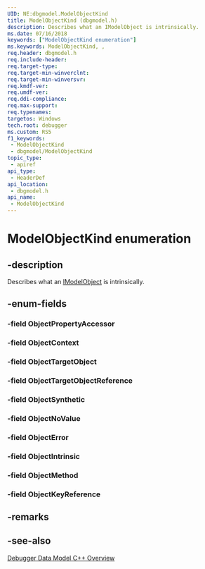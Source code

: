 ```yaml
---
UID: NE:dbgmodel.ModelObjectKind
title: ModelObjectKind (dbgmodel.h)
description: Describes what an IModelObject is intrinsically.
ms.date: 07/16/2018
keywords: ["ModelObjectKind enumeration"]
ms.keywords: ModelObjectKind, ,
req.header: dbgmodel.h
req.include-header: 
req.target-type: 
req.target-min-winverclnt: 
req.target-min-winversvr: 
req.kmdf-ver: 
req.umdf-ver: 
req.ddi-compliance: 
req.max-support: 
req.typenames: 
targetos: Windows
tech.root: debugger
ms.custom: RS5
f1_keywords:
 - ModelObjectKind
 - dbgmodel/ModelObjectKind
topic_type:
 - apiref
api_type:
 - HeaderDef
api_location:
 - dbgmodel.h
api_name:
 - ModelObjectKind
---
```


# ModelObjectKind enumeration


## -description

Describes what an [IModelObject](nn-dbgmodel-imodelobject.md) is intrinsically.

## -enum-fields

### -field ObjectPropertyAccessor 

### -field ObjectContext 

### -field ObjectTargetObject 

### -field ObjectTargetObjectReference 

### -field ObjectSynthetic 

### -field ObjectNoValue 

### -field ObjectError 

### -field ObjectIntrinsic 

### -field ObjectMethod 

### -field ObjectKeyReference 

## -remarks

## -see-also

[Debugger Data Model C++ Overview](/windows-hardware/drivers/debugger/data-model-cpp-overview)
